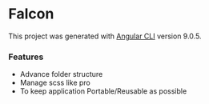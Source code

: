 # Falcon

This project was generated with [Angular CLI](https://github.com/angular/angular-cli) version 9.0.5.

### Features
  - Advance folder structure
  - Manage scss like pro
  - To keep application Portable/Reusable as possible
